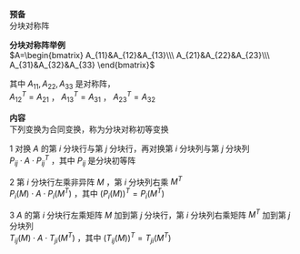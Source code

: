 **预备**  
分块对称阵  
  
**分块对称阵举例**  
 $A=\begin{bmatrix}  
A_{11}&A_{12}&A_{13}\\\  
A_{21}&A_{22}&A_{23}\\\   
A_{31}&A_{32}&A_{33}  
\end{bmatrix}$   
  
其中 $A_{11},A_{22},A_{33}$ 是对称阵，  
 $A_{12}^T=A_{21}$ ， $A_{13}^T=A_{31}$ ， $A_{23}^T=A_{32}$   
  
**内容**  
下列变换为合同变换，称为分块对称初等变换  
  
1 对换 $A$ 的第 $i$ 分块行与第 $j$ 分块行，再对换第 $i$ 分块列与第 $j$ 分块列  
   $P_{ij}\cdot A\cdot P_{ij}^T$ ，其中 $P_{ij}$ 是分块初等阵  
  
2 第 $i$ 分块行左乘非异阵 $M$ ，第 $i$ 分块列右乘 $M^T$   
   $P_i(M)\cdot A\cdot P_i(M^T)$ ，其中 $(P_i(M))^T=P_i(M^T)$   
  
3  $A$ 的第 $i$ 分块行左乘矩阵 $M$ 加到第 $j$ 分块行，第 $i$ 分块列右乘矩阵 $M^T$ 加到第 $j$ 分块列  
   $T_{ij}(M)\cdot A\cdot T_{ji}(M^T)$ ，其中 $(T_{ij}(M))^T=T_{ji}(M^T)$   
